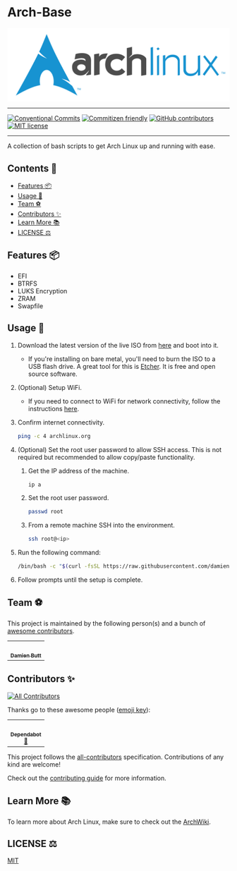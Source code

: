 # Arch-Base

<div align="center">
    <img align="center" src="./assets/img/archlinux-logo-dark-scalable.518881f04ca9.svg" alt="archlinux-logo" />
</div>

---

[![Conventional Commits](https://img.shields.io/badge/Conventional%20Commits-1.0.0-%23FE5196?logo=conventionalcommits&logoColor=white)](https://conventionalcommits.org)
[![Commitizen friendly](https://img.shields.io/badge/commitizen-friendly-brightgreen.svg)](http://commitizen.github.io/cz-cli/)
[![GitHub contributors](https://img.shields.io/github/contributors/damienbutt/arch-base)](#contributors)
[![MIT license](https://img.shields.io/badge/License-MIT-blue.svg)](LICENSE)

---

A collection of bash scripts to get Arch Linux up and running with ease.

<!-- This is a slightly opinionated setup that uses an EFI boot partition and a BTRFS root partition encrypted with LUKS. There is no swap partition. Swap is provided using the combination of a 2GB swapfile and 1GB of ZRAM. The ZRAM will be the priority swap space before anything is written to the swapfile on disk. -->

<!-- START doctoc generated TOC please keep comment here to allow auto update -->
<!-- DON'T EDIT THIS SECTION, INSTEAD RE-RUN doctoc TO UPDATE -->

## Contents 📖

-   [Features :package:](#features-package)
-   [Usage :rocket:](#usage-rocket)
-   [Team :soccer:](#team-soccer)
-   [Contributors :sparkles:](#contributors-sparkles)
-   [Learn More :books:](#learn-more-books)
-   [LICENSE :balance_scale:](#license-balance_scale)

<!-- END doctoc generated TOC please keep comment here to allow auto update -->

<!-- ## Minimum Recommended Hardware

-   2 CPU Cores
-   2GB RAM. 1GB will be reserved for ZRAM swap.
-   10GB HDD. 2GB will be reserved for swap. -->

## Features :package:

-   EFI
-   BTRFS
-   LUKS Encryption
-   ZRAM
-   Swapfile

## Usage :rocket:

1. Download the latest version of the live ISO from [here](https://www.archlinux.org/download/) and boot into it.

    -   If you're installing on bare metal, you'll need to burn the ISO to a USB flash drive. A great tool for this is [Etcher](https://etcher.io/). It is free and open source software.

2. (Optional) Setup WiFi.

    -   If you need to connect to WiFi for network connectivity, follow the instructions [here](https://wiki.archlinux.org/title/Iwd#iwctl).

3. Confirm internet connectivity.

    ```bash
    ping -c 4 archlinux.org
    ```

4. (Optional) Set the root user password to allow SSH access. This is not required but recommended to allow copy/paste functionality.

    1. Get the IP address of the machine.

        ```bash
        ip a
        ```

    2. Set the root user password.

        ```bash
        passwd root
        ```

    3. From a remote machine SSH into the environment.

        ```bash
        ssh root@<ip>
        ```

5. Run the following command:

    ```bash
    /bin/bash -c "$(curl -fsSL https://raw.githubusercontent.com/damienbutt/arch-base/HEAD/scripts/install-arch-base.sh)"
    ```

6. Follow prompts until the setup is complete.

## Team :soccer:

This project is maintained by the following person(s) and a bunch of [awesome contributors](https://github.com/damienbutt/arch-base/graphs/contributors).

<table>
    <tr>
        <td align="center">
            <a href="https://github.com/damienbutt">
                <img src="https://avatars.githubusercontent.com/damienbutt?v=4?s=100" width="100px;" alt=""/>
                <br />
                <sub><b>Damien Butt</b></sub>
            </a>
            <br />
        </td>
    </tr>
</table>

## Contributors :sparkles:

<!-- ALL-CONTRIBUTORS-BADGE:START - Do not remove or modify this section -->
[![All Contributors](https://img.shields.io/badge/all_contributors-1-orange.svg?style=flat-square)](#contributors-)
<!-- ALL-CONTRIBUTORS-BADGE:END -->

Thanks go to these awesome people ([emoji key](https://allcontributors.org/docs/en/emoji-key)):

<!-- ALL-CONTRIBUTORS-LIST:START - Do not remove or modify this section -->
<!-- prettier-ignore-start -->
<!-- markdownlint-disable -->
<table>
  <tr>
    <td align="center"><a href="https://github.com/features/security"><img src="https://avatars.githubusercontent.com/u/27347476?v=4?s=100" width="100px;" alt=""/><br /><sub><b>Dependabot</b></sub></a><br /><a href="#maintenance-dependabot" title="Maintenance">🚧</a></td>
  </tr>
</table>

<!-- markdownlint-restore -->
<!-- prettier-ignore-end -->

<!-- ALL-CONTRIBUTORS-LIST:END -->

This project follows the [all-contributors](https://allcontributors.org) specification.
Contributions of any kind are welcome!

Check out the [contributing guide](CONTRIBUTING.md) for more information.

## Learn More :books:

To learn more about Arch Linux, make sure to check out the [ArchWiki](https://wiki.archlinux.org/index.php/Main_Page).

## LICENSE :balance_scale:

[MIT](LICENSE)
